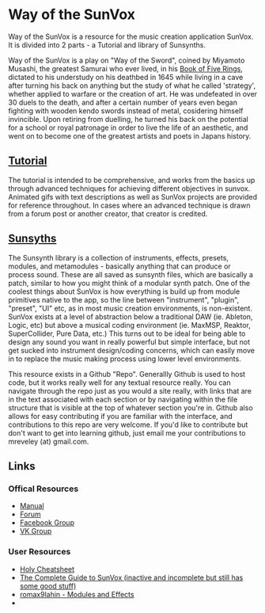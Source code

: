 # Way of the SunVox

Way of the SunVox is a resource for the music creation application SunVox. It is divided into 2 parts - a Tutorial and library of Sunsynths.

Way of the SunVox is a play on "Way of the Sword", coined by Miyamoto Musashi, the greatest Samurai who ever lived, in his [Book of Five Rings](https://archive.org/stream/MiyamotoMusashi-BookOfFiveRingsgoRinNoSho/Book_of_Five_Rings_djvu.txt), dictated to his understudy on his deathbed in 1645 while living in a cave after turning his back on anything but the study of what he called 'strategy', whether applied to warfare or the creation of art. He was undefeated in over 30 duels to the death, and after a certain number of years even began fighting with wooden kendo swords instead of metal, cosidering himself invincible. Upon retiring from duelling, he turned his back on the potential for a school or royal patronage in order to live the life of an aesthetic, and went on to become one of the greatest artists and poets in Japans history. 

## [Tutorial](Tutorial)
The tutorial is intended to be comprehensive, and works from the basics up through advanced techniques for achieving different objectives in sunvox. Animated gifs with text descriptions as well as SunVox projects are provided for reference throughout. In cases where an advanced technique is drawn from a forum post or another creator, that creator is credited.

## [Sunsyths](Sunsynths)
The Sunsynth library is a collection of instruments, effects, presets, modules, and metamodules - basically anything that can produce or process sound. These are all saved as sunsynth files, which are basically a patch, similar to how you might think of a modular synth patch. One of the coolest things about SunVox is how everything is build up from module primitives native to the app, so the line between "instrument", "plugin", "preset", "UI" etc, as in most music creation environments, is non-existent. SunVox exists at a level of abstraction below a traditional DAW (ie. Ableton, Logic, etc) but above a musical coding environment (ie. MaxMSP, Reaktor, SuperCollider, Pure Data, etc.) This turns out to be ideal for being able to design any sound you want in really powerful but simple interface, but not get sucked into instrument design/coding concerns, which can easily move in to replace the music making process using lower level environments.

This resource exists in a Github "Repo". Generallly Github is used to host code, but it works really well for any textual resource really. You can navigate through the repo just as you would a site really, with links that are in the text associated with each section or by navigating within the file structure that is visible at the top of whatever section you're in. Github also allows for easy contributing if you are familiar with the interface, and contributions to this repo are very welcome. If you'd like to contribute but don't want to get into learning github, just email me your contributions to mreveley (at) gmail.com.

## Links

### Offical Resources
* [Manual](http://www.warmplace.ru/wiki/sunvox:manual_en)
* [Forum](http://www.warmplace.ru/forum/viewforum.php?f=16)
* [Facebook Group](https://www.facebook.com/groups/sunvox/)
* [VK Group](https://vk.com/sunvoxtracker "")

### User Resources
* [Holy Cheatsheet](https://drive.google.com/file/d/1yv9HMmACwgVWs0hZmIVdkhisFUyYYZx8/view)
* [The Complete Guide to SunVox (inactive and incomplete but still has some good stuff)](http://sunvox-guide.readthedocs.io/en/latest/index.html)
* [romax9lahin - Modules and Effects](https://github.com/romax9lahin/Sunvox-Stuff)
*
